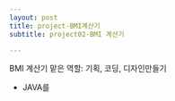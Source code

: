 ```yaml
---
layout: post
title: project-BMI계산기
subtitle: project02-BMI 계산기

---
```


BMI 계산기
맡은 역할: 기획, 코딩, 디자인만들기
- JAVA를 
